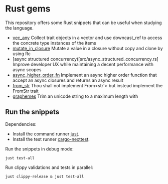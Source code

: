 # Rust gems

This repository offers some Rust snippets that can be useful when studying the language.

- [vec_any](src/vec_any.rs) Collect trait objects in a vector and use downcast_ref to access the concrete type instances of the items
- [mutate_in_closure](src/mutate_in_closure.rs) Mutate a value in a closure without copy and clone by using Rc
- [async structured concurrency)[src/async_structured_concurrency.rs] Improve developer UX while maintaining a decent performance with async scopes
- [async_higher_order_fn](src/async_higher_order_fn.rs) Implement an async higher order function that accept an async closures and returns an async result
- [from_str](src/from_str.rs) Thou shall not implement From\<str'> but instead implement the FromStr trait
- [graphemes](src/graphemes.rs) Trim an unicode string to a maximum length with

## Run the snippets

Dependencies:

- Install the command runner [just](https://github.com/casey/just?tab=readme-ov-file#installation).
- Install the test runner [cargo-nexttest](https://nexte.st/).

Run the snippets in debug mode:

```shell
just test-all
```

Run clippy validations and tests in parallel:

```shell
just clippy-release & just test-all
```
